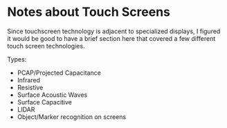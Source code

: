 # Notes about Touch Screens

Since touchscreen technology is adjacent to specialized displays, I figured it would be good to have a brief section here that covered a few different touch screen technologies.

Types:

* PCAP/Projected Capacitance
* Infrared
* Resistive
* Surface Acoustic Waves
* Surface Capacitive
* LIDAR
* Object/Marker recognition on screens
